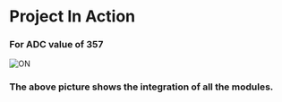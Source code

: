 # Project In Action

### For ADC value of 357

![ON](/Final.PNG)

### The above picture shows the integration of all the modules.